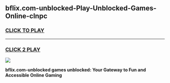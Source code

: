 
## bflix.com-unblocked-Play-Unblocked-Games-Online-clnpc
<h3>
<a href="https://premium76.site?title=bflix.com-unblocked&ref=25A">CLICK TO PLAY</a></h3>
<hr>

<h3>
<a href="https://premium76.site?title=bflix.com-unblocked&ref=25A">CLICK 2 PLAY</a>
  
</h3>

<a href="https://premium76.site?title=bflix.com-unblocked&ref=25A"><img src="https://clearcache.store/games.png"></a>


**bflix.com-unblocked games unblocked: Your Gateway to Fun and Accessible Online Gaming**
